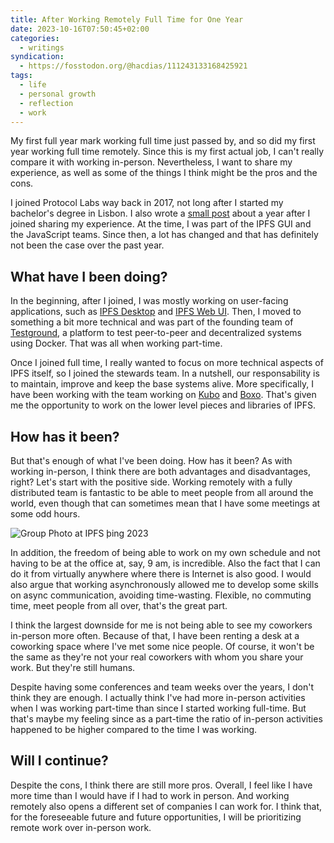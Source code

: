 ```yaml
---
title: After Working Remotely Full Time for One Year
date: 2023-10-16T07:50:45+02:00
categories:
  - writings
syndication:
  - https://fosstodon.org/@hacdias/111243133168425921
tags:
  - life
  - personal growth
  - reflection
  - work
---
```


My first full year mark working full time just passed by, and so did my first year working full time remotely. Since this is my first actual job, I can't really compare it with working in-person. Nevertheless, I want to share my experience, as well as some of the things I think might be the pros and the cons.

<!--more-->

I joined Protocol Labs way back in 2017, not long after I started my bachelor's degree in Lisbon. I also wrote a [small post](/2018/10/27/working-at-protocol-labs) about a year after I joined sharing my experience. At the time, I was part of the IPFS GUI and the JavaScript teams. Since then, a lot has changed and that has definitely not been the case over the past year.

## What have I been doing?

In the beginning, after I joined, I was mostly working on user-facing applications, such as [IPFS Desktop](https://github.com/ipfs/ipfs-desktop) and [IPFS Web UI](https://github.com/ipfs/ipfs-webui). Then, I moved to something a bit more technical and was part of the founding team of [Testground](https://github.com/testground/testground), a platform to test peer-to-peer and decentralized systems using Docker. That was all when working part-time.

Once I joined full time, I really wanted to focus on more technical aspects of IPFS itself, so I joined the stewards team. In a nutshell, our responsability is to maintain, improve and keep the base systems alive. More specifically, I have been working with the team working on [Kubo](https://github.com/ipfs/kubo) and [Boxo](https://github.com/ipfs/boxo). That's given me the opportunity to work on the lower level pieces and libraries of IPFS.

## How has it been?

But that's enough of what I've been doing. How has it been? As with working in-person, I think there are both advantages and disadvantages, right? Let's start with the positive side. Working remotely with a fully distributed team is fantastic to be able to meet people from all around the world, even though that can sometimes mean that I have some meetings at some odd hours.

![Group Photo at IPFS þing 2023](image:2023-10-16-ipfs-thing-group)

In addition, the freedom of being able to work on my own schedule and not having to be at the office at, say, 9 am, is incredible. Also the fact that I can do it from virtually anywhere where there is Internet is also good. I would also argue that working asynchronously allowed me to develop some skills on async communication, avoiding time-wasting. Flexible, no commuting time, meet people from all over, that's the great part.

I think the largest downside for me is not being able to see my coworkers in-person more often. Because of that, I have been renting a desk at a coworking space where I've met some nice people. Of course, it won't be the same as they're not your real coworkers with whom you share your work. But they're still humans.

Despite having some conferences and team weeks over the years, I don't think they are enough. I actually think I've had more in-person activities when I was working part-time than since I started working full-time. But that's maybe my feeling since as a part-time the ratio of in-person activities happened to be higher compared to the time I was working.

## Will I continue?

Despite the cons, I think there are still more pros. Overall, I feel like I have more time than I would have if I had to work in person. And working remotely also opens a different set of companies I can work for. I think that, for the foreseeable future and future opportunities, I will be prioritizing remote work over in-person work.

